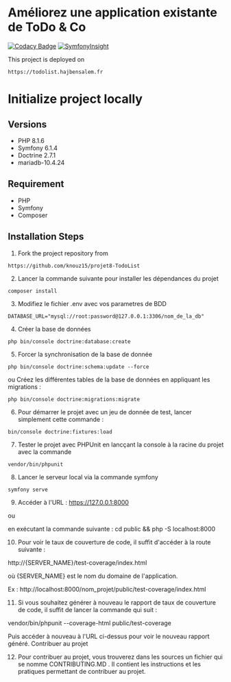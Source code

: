 # Améliorez une application existante de ToDo & Co


[![Codacy Badge](https://api.codacy.com/project/badge/Grade/21e335419f534a31a0afd8b2b662f910)](https://app.codacy.com/gh/knouz15/projet8-TodoList?utm_source=github.com&utm_medium=referral&utm_content=knouz15/projet8-TodoList&utm_campaign=Badge_Grade_Settings)
[![SymfonyInsight](https://insight.symfony.com/projects/7a29dd28-b529-4a40-aa4f-cb4d5e780faf/big.svg)](https://insight.symfony.com/projects/7a29dd28-b529-4a40-aa4f-cb4d5e780faf)


This project is deployed on 

````
https://todolist.hajbensalem.fr

````


# Initialize project locally

## Versions
* PHP 8.1.6
* Symfony 6.1.4
* Doctrine 2.7.1
* mariadb-10.4.24

## Requirement
* PHP
* Symfony 
* Composer


## Installation Steps

1. Fork the project repository from 

````
https://github.com/knouz15/projet8-TodoList

````

2. Lancer la commande suivante pour installer les dépendances du projet 

````
composer install

````

3. Modifiez le fichier .env avec vos parametres de BDD

````
DATABASE_URL="mysql://root:password@127.0.0.1:3306/nom_de_la_db" 

````

4. Créer la base de données

````
php bin/console doctrine:database:create

````

5. Forcer la synchronisation de la base de donnée

````
php bin/console doctrine:schema:update --force

````
ou Créez les différentes tables de la base de données en appliquant les migrations :

    php bin/console doctrine:migrations:migrate


6. Pour démarrer le projet avec un jeu de donnée de test, lancer simplement cette commande :

````
bin/console doctrine:fixtures:load 

````

7. Tester le projet avec PHPUnit en lancçant la console à la racine du projet avec la commande

````
vendor/bin/phpunit

````

8. Lancer le serveur local via la commande symfony

````
symfony serve

````

9. Accéder à l'URL : https://127.0.0.1:8000

ou

en exécutant la commande suivante : cd public && php -S localhost:8000


10. Pour voir le taux de couverture de code, il suffit d'accéder à la route suivante :

http://{SERVER_NAME}/test-coverage/index.html

où {SERVER_NAME} est le nom du domaine de l'application.

Ex : http://localhost:8000/nom_projet/public/test-coverage/index.html

11. Si vous souhaitez générer à nouveau le rapport de taux de couverture de code, il suffit de lancer la commande qui suit :

vendor/bin/phpunit --coverage-html public/test-coverage

Puis accéder à nouveau à l'URL ci-dessus pour voir le nouveau rapport généré.
Contribuer au projet

12. Pour contribuer au projet, vous trouverez dans les sources un fichier qui se nomme CONTRIBUTING.MD . 
Il contient les instructions et les pratiques permettant de contribuer au projet.

